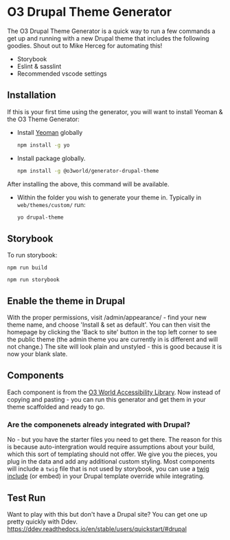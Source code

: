 # O3 Drupal Theme Generator
The O3 Drupal Theme Generator is a quick way to run a few commands a get up and running with a new Drupal theme that includes the following goodies.
Shout out to Mike Herceg for automating this!
- Storybook
- Eslint & sasslint
- Recommended vscode settings

## Installation

If this is your first time using the generator, you will want to install Yeoman & the O3 Theme Generator:
- Install [Yeoman](http://yeoman.io) globally
  ```bash
  npm install -g yo
  ```
- Install package globally. 
    ```bash
    npm install -g @o3world/generator-drupal-theme
    ```
After installing the above, this command will be available. 
- Within the folder you wish to generate your theme in. Typically in `web/themes/custom/` run:
    ```bash
    yo drupal-theme
    ``` 
## Storybook
To run storybook:

`npm run build`

`npm run storybook`

## Enable the theme in Drupal
With the proper permissions, visit /admin/appearance/ - find your new theme name, and choose 'Install & set as default'. You can then visit the homepage by clicking the 'Back to site' button in the top left corner to see the public theme (the admin theme you are currently in is different and will not change.) The site will look plain and unstyled - this is good because it is now your blank slate.

## Components
Each component is from the [O3 World Accessibility Library](https://o3world.github.io/o3w-component-library/style-guide/index.html). Now instead of copying and pasting - you can run this generator and get them in your theme scaffolded and ready to go. 

### Are the componenets already integrated with Drupal?
No - but you have the starter files you need to get there. The reason for this is because auto-intergration would require assumptions about your build, which this sort of templating should not offer. We give you the pieces, you plug in the data and add any additional custom styling. Most components will include a `twig` file that is not used by storybook, you can use a [twig include](https://twig.symfony.com/doc/2.x/tags/include.html) (or embed) in your Drupal template override while integrating.

## Test Run
Want to play with this but don't have a Drupal site? You can get one up pretty quickly with Ddev. 
https://ddev.readthedocs.io/en/stable/users/quickstart/#drupal
